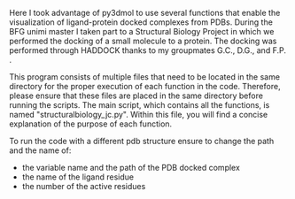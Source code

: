Here I took advantage of py3dmol to use several functions that enable the visualization of ligand-protein docked complexes from PDBs.
During the BFG unimi master I taken part to a Structural Biology Project in which we performed the docking of a small molecule to a protein. The docking was performed through HADDOCK thanks to my groupmates G.C., D.G., and F.P. .

This program consists of multiple files that need to be located in the same directory for the proper execution of each function in the code. Therefore, please ensure that these files are placed in the same directory before running the scripts. The main script, which contains all the functions, is named "structuralbiology_jc.py". Within this file, you will find a concise explanation of the purpose of each function.

To run the code with a different pdb structure ensure to change the path and the name of:
* the variable name and the path of the PDB docked complex
* the name of the ligand residue
* the number of the active residues
